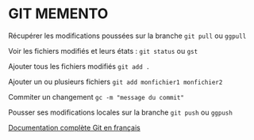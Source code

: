GIT MEMENTO
===========

Récupérer les modifications poussées sur la branche
`git pull` ou `ggpull`

Voir les fichiers modifiés et leurs états :
`git status` ou `gst`

Ajouter tous les fichiers modifiés
`git add .`

Ajouter un ou plusieurs fichiers
`git add monfichier1 monfichier2`

Commiter un changement
`gc -m "message du commit"`

Pousser ses modifications locales sur la branche
`git push` ou `ggpush`

[Documentation complète Git en français](http://git-scm.com/book/fr/v1)
